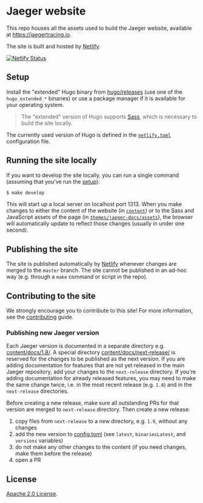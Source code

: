 # Jaeger website

This repo houses all the assets used to build the Jaeger website, available at https://jaegertracing.io.

The site is built and hosted by [Netlify](https://www.netlify.com/).

[![Netlify Status](https://api.netlify.com/api/v1/badges/d2b1a1ea-f454-4ba8-990c-cc469c959556/deploy-status)](https://app.netlify.com/sites/jaegertracing/deploys)

## Setup

Install the "extended" Hugo binary from [hugo/releases](https://github.com/gohugoio/hugo/releases) (use one of the `hugo_extended_*` binaries) or
use a package manager if it is available for your operating system.

>  The "extended" version of Hugo supports [Sass](https://sass-lang.org), which is necessary to build the site locally.

The currently used version of Hugo is defined in the [`netlify.toml`](./netlify.toml) configuration file.

## Running the site locally

If you want to develop the site locally, you can run a single command (assuming that you've run the [setup](#setup)):

```bash
$ make develop
```

This will start up a local server on localhost port 1313. When you make changes to either the content of the website (in [`content`](content)) *or* to the Sass and JavaScript assets of the page (in [`themes/jaeger-docs/assets`](themes/jaeger-docs/assets)), the browser will automatically update to reflect those changes (usually in under one second).

## Publishing the site

The site is published automatically by [Netlify](https://www.netlify.com/) whenever changes are merged to the `master` branch. The site cannot be published in an ad-hoc way (e.g. through a `make` command or script in the repo).

## Contributing to the site

We strongly encourage you to contribute to this site! For more information, see the [contributing](CONTRIBUTING.md) guide.

### Publishing new Jaeger version

Each Jaeger version is documented in a separate directory e.g. [content/docs/1.8/](./content/docs/1.8/). A special directory [content/docs/next-release/](./content/docs/next-release/) is reserved for the changes to be published as the next version. If you are adding documentation for features that are not yet released in the main Jaeger repository, add your changes to the `next-release` directory. If you're adding documentation for already released features, you may need to make the same change twice, i.e. in the most recent release (e.g. `1.8`) and in the `next-release` directories.

Before creating a new release, make sure all outstanding PRs for that version are merged to `next-release` directory. Then create a new release:

1. copy files from `next-release` to a new directory, e.g. `1.9`, without any changes
2. add the new version to [config.toml](./config.toml) (see `latest`, `binariesLatest`, and `versions` variables)
3. do not make any other changes to the content (if you need changes, make them before the release)
4. open a PR

## License

[Apache 2.0 License](./LICENSE).
